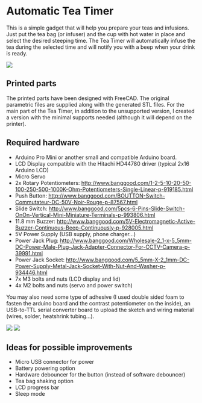 # Automatic Tea Timer
This is a simple gadget that will help you prepare your teas and infusions. Just put the tea bag (or infuser) and the cup with hot water in place and select the desired steeping time. The Tea Timer will automatically infuse the tea during the selected time and will notify you with a beep when your drink is ready.

![](https://github.com/lluisgl7/tea-timer/blob/master/img/IMG_1.JPG)

## Printed parts

  The printed parts have been designed with FreeCAD. The original parametric files are supplied along with the generated STL files.
  For the main part of the Tea Timer, in addition to the unsupported version, I created a version with the minimal supports needed (although it will depend on the printer).

## Required hardware

- Arduino Pro Mini or another small and compatible Arduino board. 
- LCD Display compatible with the Hitachi HD44780 driver (typical 2x16 Arduino LCD)
- Micro Servo 
- 2x Rotary Potentiometers: http://www.banggood.com/1-2-5-10-20-50-100-250-500-1000K-Ohm-Potentiometers-Single-Linear-p-919185.html 
- Push Button: http://www.banggood.com/BOUTTON-Switch-Commutateur-DC-50V-Noir-Rouge-p-87567.html
- Slide Switch: http://www.banggood.com/5pcs-6-Pins-Slide-Switch-OnOn-Vertical-Mini-Miniature-Terminals-p-993806.html
- 11.8 mm Buzzer: http://www.banggood.com/5V-Electromagnetic-Active-Buzzer-Continuous-Beep-Continuously-p-928005.html
- 5V Power Supply (USB supply, phone charger…)
- Power Jack Plug: http://www.banggood.com/Wholesale-2_1-x-5_5mm-DC-Power-Male-Plug-Jack-Adapter-Connector-For-CCTV-Camera-p-39991.html
- Power Jack Socket: http://www.banggood.com/5_5mm-X-2_1mm-DC-Power-Supply-Metal-Jack-Socket-With-Nut-And-Washer-p-934446.html
- 7x M3 bolts and nuts (LCD display and lid)
- 4x M2 bolts and nuts (servo and power switch)
	
You may also need some type of adhesive (I used double sided foam to fasten the arduino board and the contrast potentiometer on the inside), an USB-to-TTL serial converter board to upload the sketch and wiring material (wires, solder, heatshrink tubing…).

![](https://github.com/lluisgl7/tea-timer/blob/master/img/IMG_2.JPG)
![](https://github.com/lluisgl7/tea-timer/blob/master/img/IMG_3.JPG)

## Ideas for possible improvements

- Micro USB connector for power
- Battery powering option
- Hardware debouncer for the button (instead of software debouncer)
- Tea bag shaking option
- LCD progress bar
- Sleep mode
